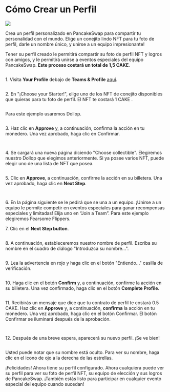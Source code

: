 # Cómo Crear un Perfil

![](<../../.gitbook/assets/docs-masthead (4).png>)

Crea un perfil personalizado en PancakeSwap para compartir tu personalidad con el mundo. Elige un conejito lindo NFT para tu foto de perfil, darle un nombre único, y unirse a un equipo impresionante!

Tener su perfil creado le permitirá compartir su foto de perfil NFT y logros con amigos, y le permitirá unirse a eventos especiales del equipo PancakeSwap. **Este proceso costará un total de 1,5 CAKE**.

<figure><img src="../../.gitbook/assets/image (178).png" alt=""><figcaption></figcaption></figure>

1\. Visita **Your Profile** debajo de **Teams & Profile** [aquí](https://pancakeswap.finance/profile).

<figure><img src="../../.gitbook/assets/image (8) (2).png" alt=""><figcaption></figcaption></figure>

2\. En "¡Choose your Starter!", elige uno de los NFT de conejito disponibles que quieras para tu foto de perfil. El NFT te costará 1 CAKE .&#x20;

<figure><img src="../../.gitbook/assets/image (17).png" alt=""><figcaption></figcaption></figure>

Para este ejemplo usaremos Dollop.&#x20;

<figure><img src="../../.gitbook/assets/image (4) (1).png" alt=""><figcaption></figcaption></figure>

3\. Haz clic en **Approve** y, a continuación, confirma la acción en tu monedero. Una vez aprobado, haga clic en Confirmar.

<figure><img src="../../.gitbook/assets/image (6) (1) (1).png" alt=""><figcaption></figcaption></figure>

<figure><img src="../../.gitbook/assets/image (1) (2) (4).png" alt=""><figcaption></figcaption></figure>

4\. Se cargará una nueva página diciendo "Choose collectible". Elegiremos nuestro Dollop que elegimos anteriormente. Si ya posee varios NFT, puede elegir uno de una lista de NFT que posea.

<figure><img src="../../.gitbook/assets/image (179).png" alt=""><figcaption></figcaption></figure>

5\. Clic en **Approve**, a continuación, confirme la acción en su billetera. Una vez aprobado, haga clic en  **Next Step**.

<figure><img src="../../.gitbook/assets/image (11).png" alt=""><figcaption></figcaption></figure>

<figure><img src="../../.gitbook/assets/image (5) (1) (1).png" alt=""><figcaption></figcaption></figure>

6\. En la página siguiente se le pedirá que se una a un equipo. ¡Unirse a un equipo le permite competir en eventos especiales para ganar recompensas especiales y limitadas! Elija uno en “Join a Team”. Para este ejemplo elegiremos Fearsome Flippers.

7\. Clic en el **Next Step button**.

<figure><img src="../../.gitbook/assets/image (201).png" alt=""><figcaption></figcaption></figure>

8\. A continuación, estableceremos nuestro nombre de perfil. Escriba su nombre en el cuadro de diálogo "Introduzca su nombre...".

<figure><img src="../../.gitbook/assets/image (204).png" alt=""><figcaption></figcaption></figure>

9\. Lea la advertencia en rojo y haga clic en el botón "Entiendo..." casilla de verificación.

<figure><img src="../../.gitbook/assets/image (7) (2).png" alt=""><figcaption></figcaption></figure>

10\. Haga clic en el botón **Confirm** y, a continuación, confirme la acción en su billetera. Una vez confirmado, haga clic en el botón **Complete Profile.**&#x20;

<figure><img src="../../.gitbook/assets/image (10) (4).png" alt=""><figcaption></figcaption></figure>



11\. Recibirás un mensaje que dice que tu contrato de perfil te costará 0.5 CAKE. Haz clic en **Approve** y, a continuación, **confirma** la acción en tu monedero. Una vez aprobado, haga clic en el botón Confirmar. El botón Confirmar se iluminará después de la aprobación.

<figure><img src="../../.gitbook/assets/image (1) (6).png" alt=""><figcaption></figcaption></figure>

<figure><img src="../../.gitbook/assets/image (203).png" alt=""><figcaption></figcaption></figure>

12\. Después de una breve espera, aparecerá su nuevo perfil. ¡Se ve bien!

<figure><img src="../../.gitbook/assets/image (3) (1).png" alt=""><figcaption></figcaption></figure>

Usted puede notar que su nombre está oculto. Para ver su nombre, haga clic en el icono de ojo a la derecha de las estrellas.

¡Felicidades! Ahora tiene su perfil configurado. Ahora cualquiera puede ver su perfil para ver su foto de perfil NFT, su equipo de elección y sus logros de PancakeSwap. ¡También estás listo para participar en cualquier evento especial del equipo cuando sucedan!
